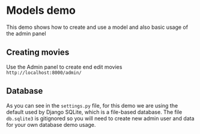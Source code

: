 # Models demo

This demo shows how to create and use a model and also basic usage of the admin panel

## Creating movies

Use the Admin panel to create end edit movies `http://localhost:8000/admin/`

## Database

As you can see in the `settings.py` file, for this demo we are using the default used by Django SQLite, 
which is a file-based database. The file `db.sqlite3` is gitignored so you will need to create new admin user and data for your own database demo usage.